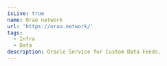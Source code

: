 ```yaml
---
isLive: true
name: Orao network
url: 'https://orao.network/'
tags:
  - Infra
  - Data
description: Oracle Service for Custom Data Feeds.
---
```


